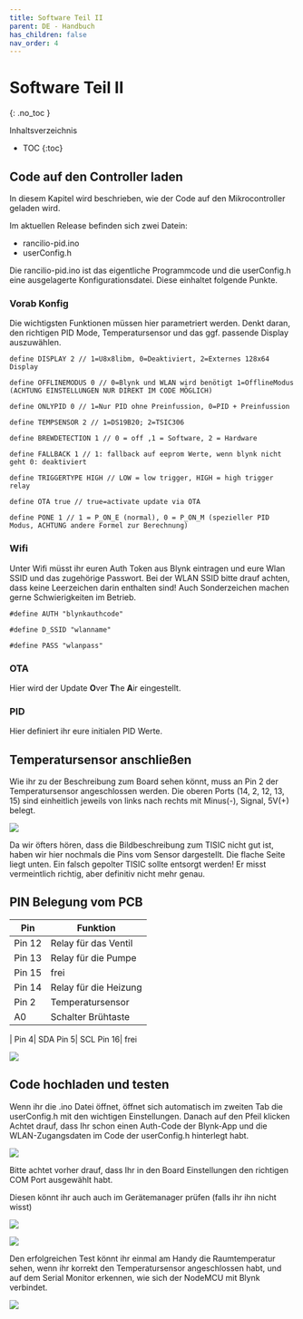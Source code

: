 ```yaml
---
title: Software Teil II
parent: DE - Handbuch
has_children: false
nav_order: 4
---
```


# Software Teil II
{: .no_toc }

Inhaltsverzeichnis

* TOC
{:toc}

## Code auf den Controller laden

In diesem Kapitel wird beschrieben, wie der Code auf den Mikrocontroller geladen wird.

Im aktuellen Release befinden sich zwei Datein:
* rancilio-pid.ino
* userConfig.h

Die rancilio-pid.ino ist das eigentliche Programmcode und die userConfig.h eine ausgelagerte Konfigurationsdatei. Diese einhaltet folgende Punkte.

### Vorab Konfig

Die wichtigsten Funktionen müssen hier parametriert werden. Denkt daran, den richtigen PID Mode, Temperatursensor und das ggf. passende Display auszuwählen.

```
define DISPLAY 2 // 1=U8x8libm, 0=Deaktiviert, 2=Externes 128x64 Display

define OFFLINEMODUS 0 // 0=Blynk und WLAN wird benötigt 1=OfflineModus (ACHTUNG EINSTELLUNGEN NUR DIREKT IM CODE MÖGLICH)

define ONLYPID 0 // 1=Nur PID ohne Preinfussion, 0=PID + Preinfussion

define TEMPSENSOR 2 // 1=DS19B20; 2=TSIC306

define BREWDETECTION 1 // 0 = off ,1 = Software, 2 = Hardware

define FALLBACK 1 // 1: fallback auf eeprom Werte, wenn blynk nicht geht 0: deaktiviert

define TRIGGERTYPE HIGH // LOW = low trigger, HIGH = high trigger relay

define OTA true // true=activate update via OTA

define PONE 1 // 1 = P_ON_E (normal), 0 = P_ON_M (spezieller PID Modus, ACHTUNG andere Formel zur Berechnung)
```

### Wifi

Unter Wifi müsst ihr euren Auth Token aus Blynk eintragen und eure Wlan SSID und das zugehörige Passwort. Bei der WLAN SSID bitte drauf achten, dass keine Leerzeichen darin enthalten sind! Auch Sonderzeichen machen gerne Schwierigkeiten im Betrieb.

```
#define AUTH "blynkauthcode"

#define D_SSID "wlanname"

#define PASS "wlanpass"
```

### OTA

Hier wird der Update **O**ver **T**he **A**ir eingestellt.

### PID

Hier definiert ihr eure initialen PID Werte.

## Temperatursensor anschließen

Wie ihr zu der Beschreibung zum Board sehen könnt, muss an Pin 2 der Temperatursensor angeschlossen werden. Die oberen Ports (14, 2, 12, 13, 15) sind einheitlich jeweils von links nach rechts mit Minus(-), Signal, 5V(+) belegt.

![](http://rancilio-pid.de/wp-content/uploads/2020/05/20200503_223844-scaled.jpg)

Da wir öfters hören, dass die Bildbeschreibung zum TISIC nicht gut ist, haben wir hier nochmals die Pins vom Sensor dargestellt. Die flache Seite liegt unten. Ein falsch gepolter TISIC sollte entsorgt werden! Er misst vermeintlich richtig, aber definitiv nicht mehr genau.

## PIN Belegung vom PCB

Pin|Funktion
-|-
Pin 12| Relay für das Ventil
Pin 13| Relay für die Pumpe
Pin 15| frei
Pin 14| Relay für die Heizung
Pin 2| Temperatursensor
A0| Schalter Brühtaste
|
Pin 4| SDA
Pin 5| SCL
Pin 16| frei

![](http://rancilio-pid.de/wp-content/uploads/2019/03/Screenshot-at-M%C3%A4rz-10-20-53-04.png)

## Code hochladen und testen

Wenn ihr die .ino Datei öffnet, öffnet sich automatisch im zweiten Tab die userConfig.h mit den wichtigen Einstellungen. Danach auf den Pfeil klicken Achtet drauf, dass Ihr schon einen Auth-Code der Blynk-App und die WLAN-Zugangsdaten im Code der userConfig.h hinterlegt habt.

![](http://rancilio-pid.de/wp-content/uploads/2019/07/image-2.png)

Bitte achtet vorher drauf, dass Ihr in den Board Einstellungen den richtigen COM Port ausgewählt habt.

Diesen könnt ihr auch auch im Gerätemanager prüfen (falls ihr ihn nicht wisst)

![](http://rancilio-pid.de/wp-content/uploads/2018/10/34.png)

![](http://rancilio-pid.de/wp-content/uploads/2018/10/35.png)

Den erfolgreichen Test könnt ihr einmal am Handy die Raumtemperatur sehen, wenn ihr korrekt den Temperatursensor angeschlossen habt, und auf dem Serial Monitor erkennen, wie sich der NodeMCU mit Blynk verbindet.

![](http://rancilio-pid.de/wp-content/uploads/2018/10/36.png)
